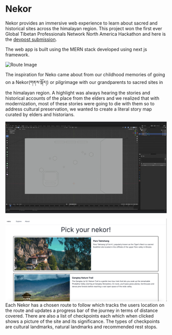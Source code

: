 # Nekor

Nekor provides an immersive web experience to learn about sacred and historical sites across the himalayan region. This project won the first ever Global Tibetan Professionals Network North America Hackathon and here is the [devpost submission](https://devpost.com/software/neko).

The web app is built using the MERN stack developed using next js framework.

![Route Image](client/neko-app/readme/route.png)

The inspiration for Neko came about from our childhood memories of going on a Nekor(གནས་སྐོར།) or pilgrimage with our grandparents to sacred sites in the himalayan region. A highlight was always hearing the stories and historical accounts of the place from the elders and we realized that with modernization, most of these stories were going to die with them so to address cultural preservation, we wanted to create a literal story map curated by elders and historians.

![Design Image](client/neko-app/readme/design.png)

![Landing Image](client/neko-app/readme/landing.png)
Each Nekor has a chosen route to follow which tracks the users location on the route and updates a progress bar of the journey in terms of distance covered. There are also a list of checkpoints each which when clicked shows a picture of the site and its significance. The types of checkpoints are cultural landmarks, natural landmarks and recommended rest stops.
